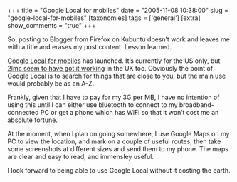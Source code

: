 +++
title = "Google Local for mobiles"
date = "2005-11-08 10:38:00"
slug = "google-local-for-mobiles"
[taxonomies]
tags = ['general']
[extra]
show_comments = "true"
+++

So, posting to Blogger from Firefox on Kubuntu doesn’t work and leaves me with a title and erases my post content. Lesson learned.

[Google Local for mobiles](http://google.co.uk/glm) has launched. It’s currently for the US only, but [2lmc seem to have got it working](http://2lmc.org/spool/id/5191) in the UK too. Obviously the point of Google Local is to search for things that are close to you, but the main use would probably be as an A-Z.

Frankly, given that I have to pay for my 3G per MB, I have no intention of using this until I can either use bluetooth to connect to my broadband-connected PC or get a phone which has WiFi so that it won’t cost me an absolute fortune.

At the moment, when I plan on going somewhere, I use Google Maps on my PC to view the location, and mark on a couple of useful routes, then take some screenshots at different sizes and send them to my phone. The maps are clear and easy to read, and immensley useful.

I look forward to being able to use Google Local without it costing the earth.
